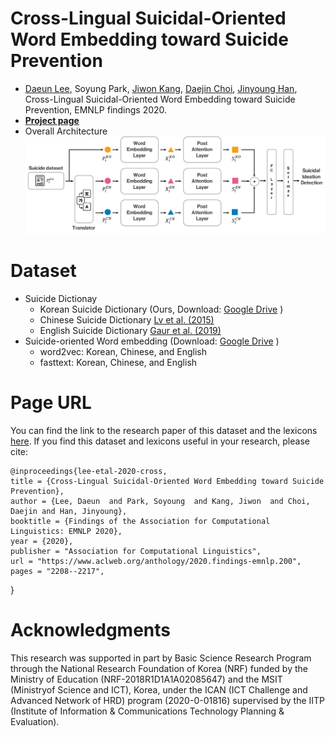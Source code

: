 # Cross-Lingual Suicidal-Oriented Word Embedding toward Suicide Prevention
- [Daeun Lee](https://sites.google.com/view/daeun-lee), Soyung Park, [Jiwon Kang](https://ji1kang.github.io/), [Daejin Choi](https://daejin-choi.github.io/), [Jinyoung Han](https://sites.google.com/site/jyhantop/), Cross-Lingual Suicidal-Oriented Word Embedding toward Suicide Prevention, EMNLP findings 2020.
- **[Project page](https://dsail-skku.github.io/Cross-Lingual-Suicidal-Embedding/)**
- Overall Architecture
![Overall Architecture](./suicide_detect.png)

# Dataset
- Suicide Dictionay
	- Korean Suicide Dictionary (Ours, Download: [Google Drive](https://drive.google.com/drive/folders/188jQDrNM28CLinFYBNiXVLdX5hebdEtf?usp=sharing) )
	- Chinese Suicide Dictionary  [Lv et al. (2015)](https://peerj.com/articles/1455/) 
	-  English Suicide Dictionary  [Gaur et al. (2019)](https://dl.acm.org/doi/pdf/10.1145/3308558.3313698) 
- Suicide-oriented Word embedding (Download: [Google Drive](https://drive.google.com/drive/folders/188jQDrNM28CLinFYBNiXVLdX5hebdEtf?usp=sharing) )
	- word2vec: Korean, Chinese, and English 
	- fasttext: Korean, Chinese, and English 
	
	
# Page URL
You can find the link to the research paper of this dataset and the lexicons [here](https://www.aclweb.org/anthology/2020.findings-emnlp.200/).  If you find this dataset and lexicons useful in your research, please cite:

    @inproceedings{lee-etal-2020-cross,
    title = {Cross-Lingual Suicidal-Oriented Word Embedding toward Suicide Prevention},
    author = {Lee, Daeun  and Park, Soyoung  and Kang, Jiwon  and Choi, Daejin and Han, Jinyoung},
    booktitle = {Findings of the Association for Computational Linguistics: EMNLP 2020},
    year = {2020},
    publisher = "Association for Computational Linguistics",
    url = "https://www.aclweb.org/anthology/2020.findings-emnlp.200",
    pages = "2208--2217",
}


# Acknowledgments
This research was supported in part by Basic Science Research Program through the National Research Foundation of Korea (NRF) funded by the Ministry of Education (NRF-2018R1D1A1A02085647) and the MSIT (Ministryof Science and ICT), Korea, under the ICAN (ICT Challenge and Advanced Network of HRD) program (2020-0-01816) supervised by the IITP (Institute of Information & Communications Technology Planning & Evaluation).
